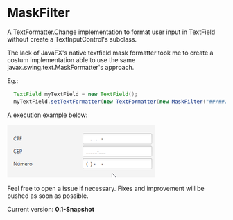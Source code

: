 # MaskFilter
A TextFormatter.Change implementation to format user input in TextField without create a TextInputControl's subclass.

The lack of JavaFX's native textfield mask formatter took me to create a costum implementation able to use the same javax.swing.text.MaskFormatter's approach.

Eg.:

````Java
  TextField myTextField = new TextField();
  myTextField.setTextFormatter(new TextFormatter(new MaskFilter("##/##/####")));
````

A execution example below:

![](example.gif)

Feel free to open a issue if necessary. Fixes and improvement will be pushed as soon as possible.

Current version: **0.1-Snapshot**